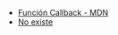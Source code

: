* [Función Callback - MDN](https://developer.mozilla.org/es/docs/Glossary/Callback_function)
* [No existe](https://github.com/EveCaren/noexiste)